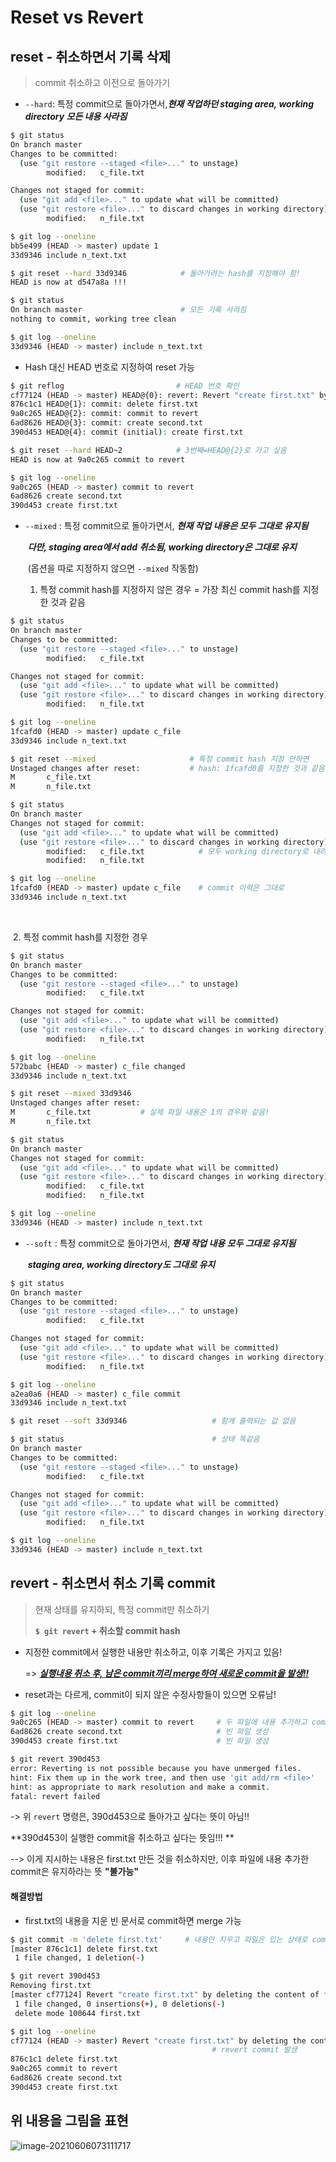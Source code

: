 # Reset vs Revert



## reset - 취소하면서 기록 삭제

> commit 취소하고 이전으로 돌아가기

* `--hard`: 특정 commit으로 돌아가면서,***현재 작업하던 staging area, working directory 모든 내용 사라짐***

```bash
$ git status
On branch master
Changes to be committed:
  (use "git restore --staged <file>..." to unstage)
        modified:   c_file.txt

Changes not staged for commit:
  (use "git add <file>..." to update what will be committed)
  (use "git restore <file>..." to discard changes in working directory)
        modified:   n_file.txt

$ git log --oneline
bb5e499 (HEAD -> master) update 1
33d9346 include n_text.txt

$ git reset --hard 33d9346            # 돌아가려는 hash를 지정해야 함!
HEAD is now at d547a8a !!!

$ git status                         
On branch master                      # 모든 기록 사라짐
nothing to commit, working tree clean

$ git log --oneline
33d9346 (HEAD -> master) include n_text.txt
```

- Hash 대신 HEAD 번호로 지정하여 reset 가능 

```bash
$ git reflog                         # HEAD 번호 확인 
cf77124 (HEAD -> master) HEAD@{0}: revert: Revert "create first.txt" by deleting the content of first.txt
876c1c1 HEAD@{1}: commit: delete first.txt
9a0c265 HEAD@{2}: commit: commit to revert
6ad8626 HEAD@{3}: commit: create second.txt
390d453 HEAD@{4}: commit (initial): create first.txt

$ git reset --hard HEAD~2            # 3번째=HEAD@{2}로 가고 싶음
HEAD is now at 9a0c265 commit to revert

$ git log --oneline
9a0c265 (HEAD -> master) commit to revert
6ad8626 create second.txt
390d453 create first.txt
```



- `--mixed` : 특정 commit으로 돌아가면서, ***현재 작업 내용은 모두 그대로 유지됨***

  ​		  ***다만, staging area에서 add 취소됨, working directory은 그대로 유지***

  ​		  (옵션을 따로 지정하지 않으면 `--mixed` 작동함)

  1. 특정 commit hash를 지정하지 않은 경우 = 가장 최신 commit hash를 지정한 것과 같음

```bash
$ git status
On branch master
Changes to be committed:
  (use "git restore --staged <file>..." to unstage)
        modified:   c_file.txt

Changes not staged for commit:
  (use "git add <file>..." to update what will be committed)
  (use "git restore <file>..." to discard changes in working directory)
        modified:   n_file.txt

$ git log --oneline
1fcafd0 (HEAD -> master) update c_file
33d9346 include n_text.txt

$ git reset --mixed                     # 특정 commit hash 지정 안하면
Unstaged changes after reset:           # hash: 1fcafd0를 지정한 것과 같음
M       c_file.txt
M       n_file.txt

$ git status
On branch master
Changes not staged for commit:
  (use "git add <file>..." to update what will be committed)
  (use "git restore <file>..." to discard changes in working directory)
        modified:   c_file.txt            # 모두 working directory로 내려옴
        modified:   n_file.txt

$ git log --oneline
1fcafd0 (HEAD -> master) update c_file    # commit 이력은 그대로
33d9346 include n_text.txt
```

​	

​    2. 특정 commit hash를 지정한 경우

```bash
$ git status
On branch master
Changes to be committed:
  (use "git restore --staged <file>..." to unstage)
        modified:   c_file.txt

Changes not staged for commit:
  (use "git add <file>..." to update what will be committed)
  (use "git restore <file>..." to discard changes in working directory)
        modified:   n_file.txt

$ git log --oneline
572babc (HEAD -> master) c_file changed
33d9346 include n_text.txt

$ git reset --mixed 33d9346
Unstaged changes after reset:
M       c_file.txt           # 실제 파일 내용은 1의 경우와 같음!
M       n_file.txt

$ git status
On branch master
Changes not staged for commit:
  (use "git add <file>..." to update what will be committed)
  (use "git restore <file>..." to discard changes in working directory)
        modified:   c_file.txt
        modified:   n_file.txt

$ git log --oneline
33d9346 (HEAD -> master) include n_text.txt
```



- `--soft` : 특정 commit으로 돌아가면서, ***현재 작업 내용 모두 그대로 유지됨***

  ​		 ***staging area, working directory도 그대로 유지***

```bash
$ git status
On branch master
Changes to be committed:
  (use "git restore --staged <file>..." to unstage)
        modified:   c_file.txt

Changes not staged for commit:
  (use "git add <file>..." to update what will be committed)
  (use "git restore <file>..." to discard changes in working directory)
        modified:   n_file.txt

$ git log --oneline
a2ea0a6 (HEAD -> master) c_file commit
33d9346 include n_text.txt

$ git reset --soft 33d9346                   # 함께 출력되는 값 없음

$ git status                                 # 상태 똑같음
On branch master
Changes to be committed:
  (use "git restore --staged <file>..." to unstage)
        modified:   c_file.txt

Changes not staged for commit:
  (use "git add <file>..." to update what will be committed)
  (use "git restore <file>..." to discard changes in working directory)
        modified:   n_file.txt

$ git log --oneline
33d9346 (HEAD -> master) include n_text.txt
```





## revert - 취소면서 취소 기록 commit

> 현재 상태를 유지하되, 특정 commit만 취소하기
>
> **`$ git revert` + 취소할 commit hash**

- 지정한 commit에서 실행한 내용만 취소하고, 이후 기록은 가지고 있음!

  => ***<u>실행내용 취소 후, 남은 commit끼리 merge하여 새로운 commit을 발생!!</u>*** 

- reset과는 다르게, commit이 되지 않은 수정사항들이 있으면 오류남!

```bash
$ git log --oneline
9a0c265 (HEAD -> master) commit to revert     # 두 파일에 내용 추가하고 commit
6ad8626 create second.txt                     # 빈 파일 생성
390d453 create first.txt                      # 빈 파일 생성

$ git revert 390d453
error: Reverting is not possible because you have unmerged files.
hint: Fix them up in the work tree, and then use 'git add/rm <file>'
hint: as appropriate to mark resolution and make a commit.
fatal: revert failed
```

-> 위 `revert` 명령은, 390d453으로 돌아가고 싶다는 뜻이 아님!! 

   **390d453이 실행한 commit을 취소하고 싶다는 뜻임!!! **

--> 이게 지시하는 내용은 first.txt 만든 것을 취소하지만, 이후 파일에 내용 추가한 commit은 유지하라는 뜻         	**"불가능"**



#### 해결방법

- first.txt의 내용을 지운 빈 문서로 commit하면 merge 가능

```bash
$ git commit -m 'delete first.txt'     # 내용만 지우고 파일은 있는 상태로 commit
[master 876c1c1] delete first.txt
 1 file changed, 1 deletion(-)

$ git revert 390d453
Removing first.txt
[master cf77124] Revert "create first.txt" by deleting the content of first.txt
 1 file changed, 0 insertions(+), 0 deletions(-)
 delete mode 100644 first.txt

$ git log --oneline
cf77124 (HEAD -> master) Revert "create first.txt" by deleting the content of first.txt   
                                             # revert commit 발생    
876c1c1 delete first.txt
9a0c265 commit to revert
6ad8626 create second.txt
390d453 create first.txt
```



## 위 내용을 그림을 표현

![image-20210606073111717](../../../../AppData/Roaming/Typora/typora-user-images/image-20210606073111717.png)
